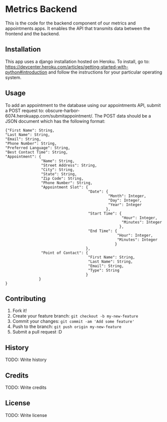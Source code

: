 # Metrics Backend

This is the code for the backend component of our metrics and appointments apps.
It enables the API that transmits data between the frontend and the backend.

## Installation

This app uses a django installation hosted on Heroku. To install, go to:
https://devcenter.heroku.com/articles/getting-started-with-python#introduction and follow the instructions
for your particular operating system.

## Usage

To add an appointment to the database using our appointments API, submit a POST request to:
obscure-harbor-6074.herokuapp.com/submitappointment/. The POST data should be a JSON document which has the following
format:
```
{"First Name": String,
"Last Name": String,
"Email": String,
"Phone Number": String,
"Preferred Language": String,
"Best Contact Time": String,
"Appointment": {
                "Name": String,
                "Street Address": String,
                "City": String,
                "State": String,
                "Zip Code": String,
                "Phone Number": String,
                "Appointment Slot": {
                                     "Date": {
                                              "Month": Integer,
                                              "Day": Integer,
                                              "Year": Integer
                                             },
                                     "Start Time": {
                                                    "Hour": Integer,
                                                    "Minutes": Integer
                                                   },
                                     "End Time": {
                                                  "Hour": Integer,
                                                  "Minutes": Integer
                                                 }
                                    },
                "Point of Contact": {
                                     "First Name": String,
                                     "Last Name": String,
                                     "Email": String,
                                     "Type": String
                                    }
               }
}
```

## Contributing

1. Fork it!
2. Create your feature branch: `git checkout -b my-new-feature`
3. Commit your changes: `git commit -am 'Add some feature'`
4. Push to the branch: `git push origin my-new-feature`
5. Submit a pull request :D

## History

TODO: Write history

## Credits

TODO: Write credits

## License

TODO: Write license
